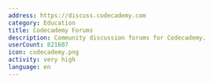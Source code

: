 ```yaml
---
address: https://discuss.codecademy.com
category: Education
title: Codecademy Forums
description: Community discussion forums for Codecademy.
userCount: 821607
icon: codecademy.png
activity: very high
language: en
---
```

